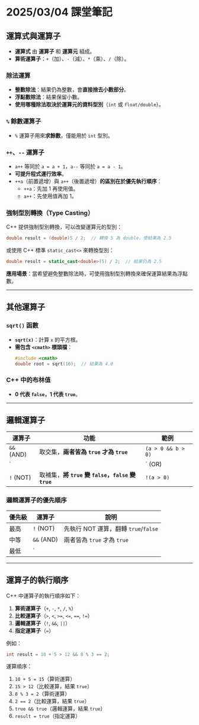 # 2025/03/04 課堂筆記  

## 運算式與運算子  

- **運算式** 由 **運算子** 和 **運算元** 組成。  
- **算術運算子**：`+`（加）、`-`（減）、`*`（乘）、`/`（除）。  

### 除法運算  
- **整數除法**：結果仍為整數，會**直接捨去小數部分**。  
- **浮點數除法**：結果保留小數。  
- **使用哪種除法取決於運算元的資料型別**（`int` 或 `float/double`）。  

### `%` 餘數運算子  
- `%` 運算子用來**求餘數**，僅能用於 `int` 型別。  

### `++`、`--` 運算子  
- `a++` 等同於 `a = a + 1`，`a--` 等同於 `a = a - 1`。  
- **可提升程式運行效率**。  
- `++a`（前置遞增）與 `a++`（後置遞增）**的區別在於優先執行順序**：  
  - `++a`：先加 1 再使用值。  
  - `a++`：先使用值再加 1。  

### 強制型別轉換（Type Casting）  
C++ 提供強制型別轉換，可以改變運算元的型別：  

```cpp
double result = (double)5 / 2;  // 轉換 5 為 double，使結果為 2.5
```
或使用 C++ 標準 `static_cast<>` 來轉換型別：  

```cpp
double result = static_cast<double>(5) / 2;  // 結果仍為 2.5
```
**應用場景**：當希望避免整數除法時，可使用強制型別轉換來確保運算結果為浮點數。  

---

## 其他運算子  

### `sqrt()` 函數  
- **`sqrt(x)`**：計算 `x` 的平方根。  
- **需包含 `<cmath>` 標頭檔**：  
  ```cpp
  #include <cmath>
  double root = sqrt(16);  // 結果為 4.0
  ```  

### C++ 中的布林值  
- **0 代表 `false`，1 代表 `true`**。  

---

## 邏輯運算子  

| 運算子 | 功能 | 範例 |
|--------|------|------|
| `&&` (AND) | 取交集，**兩者皆為 `true` 才為 `true`** | `(a > 0 && b > 0)` |
| `||` (OR) | 取聯集，**其中一者為 `true` 即為 `true`** | `(a > 0 || b > 0)` |
| `!` (NOT) | 取補集，**將 `true` 變 `false`，`false` 變 `true`** | `!(a > 0)` |

### **邏輯運算子的優先順序**
| 優先級 | 運算子 | 說明 |
|--------|--------|------|
| 最高 | `!` (NOT) | 先執行 NOT 運算，翻轉 `true`/`false` |
| 中等 | `&&` (AND) | 兩者皆為 `true` 才為 `true` |
| 最低 | `||` (OR) | 其中一者為 `true` 即為 `true` |

---

## 運算子的執行順序  

C++ 中運算子的執行順序如下：  

1. **算術運算子**（`+`, `-`, `*`, `/`, `%`）  
2. **比較運算子**（`>`, `<`, `>=`, `<=`, `==`, `!=`）  
3. **邏輯運算子**（`!`, `&&`, `||`）  
4. **指定運算子**（`=`）  

例如：  
```cpp
int result = 10 + 5 > 12 && 8 % 3 == 2;
```
運算順序：  
1. `10 + 5 = 15`（算術運算）  
2. `15 > 12`（比較運算，結果 `true`）  
3. `8 % 3 = 2`（算術運算）  
4. `2 == 2`（比較運算，結果 `true`）  
5. `true && true`（邏輯運算，結果 `true`）  
6. `result = true`（指定運算）  
